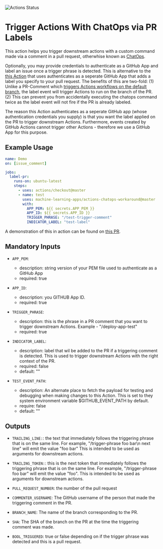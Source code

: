 ![Actions Status](https://github.com/machine-learning-apps/actions-chatops-workaround/workflows/Tests/badge.svg)

# Trigger Actions With ChatOps via PR Labels

This action helps you trigger downstream actions with a custom command made via a comment in a pull request, otherwhise known as [ChatOps](https://www.pagerduty.com/blog/what-is-chatops/).  

Optionally, you may provide credentials to authenticate as a GitHub App and label an issue once a trigger phrase is detected.  This is alternative to the [this Action](https://github.com/marketplace/actions/chatops-for-actions) that uses authenticates as a seperate GitHub App that adds a label you specify to your pull request.  The benefits of this are two-fold:  (1) Unlike a PR-Comment which [triggers Actions workflows on the default branch](https://help.github.com/en/articles/events-that-trigger-workflows#issue-comment-event-issue_comment), the label event will trigger Actions to run on the branch of the PR.  (2) This can prevent you from accidentally executing the chatops command twice as the label event will not fire if the PR is already labeled. 

The reason this Action authenticates as a seperate GitHub app (whose authentication credentials you supply) is that you want the label applied on the PR to trigger downstream Actions.  Furthermore, events created by GitHub Actions cannot trigger other Actions - therefore we use a GitHub App for this purpose.

## Example Usage

```yaml
name: Demo
on: [issue_comment]

jobs:
  label-pr:
    runs-on: ubuntu-latest
    steps:
      - uses: actions/checkout@master
      - name: test
        uses: machine-learning-apps/actions-chatops-workaround@master
        with:
          APP_PEM: ${{ secrets.APP_PEM }}
          APP_ID: ${{ secrets.APP_ID }}
          TRIGGER_PHRASE: "/test-trigger-comment"
          INDICATOR_LABEL: "test-label"
```

A demonstration of this in action can be found on [this PR](https://github.com/machine-learning-apps/actions-chatops-workaround/pull/2).

## Mandatory Inputs

  - `APP_PEM`:
    - description: string version of your PEM file used to authenticate as a GitHub App
    - required: true

  - `APP_ID`:
    - description: you GITHUB App ID.
    - required: true

  - `TRIGGER_PHRASE`:
    - description: this is the phrase in a PR comment that you want to trigger downstream Actions.  Example - "/deploy-app-test"
    - required: true

  - `INDICATOR_LABEL`:
    - description: label that wil be added to the PR if a triggering comment is detected.  This is used to trigger downstream Actions with the right context of the PR.
    - required: false
    - default: ""

  - `TEST_EVENT_PATH`:
    - description: An alternate place to fetch the payload for testing and debugging when making changes to this Action.  This is set to they system environment variable $GITHUB_EVENT_PATH by default.
    - require: false
    - default: ""


## Outputs

 - `TRAILING_LINE:`: the text that immediately follows the triggering phrase that is on the same line.  For example,  "/trigger-phrase foo bar\n next line" will emit the value "foo bar" This is intended to be used as arguments for downstream actions.

 - `TRAILING_TOKEN:`: this is the next token that immediately follows the triggering phrase that is on the same line.  For example,  "/trigger-phrase foo bar" will emit the value "foo". This is intended to be used as arguments for downstream actions.

 - `PULL_REQUEST_NUMBER`: the number of the pull request

 - `COMMENTER_USERNAME`: The GitHub username of the person that made the triggering comment in the PR.

 - `BRANCH_NAME`: The name of the branch corresponding to the PR.

 - `SHA`: The SHA of the branch on the PR at the time the triggering comment was made.

 - `BOOL_TRIGGERED`: true or false depending on if the trigger phrase was detected and this is a pull request.
 
